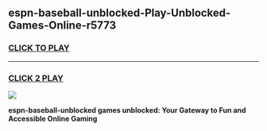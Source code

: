 
## espn-baseball-unblocked-Play-Unblocked-Games-Online-r5773
<h3>
<a href="https://premium76.site?title=espn-baseball-unblocked&ref=25A">CLICK TO PLAY</a></h3>
<hr>

<h3>
<a href="https://premium76.site?title=espn-baseball-unblocked&ref=25A">CLICK 2 PLAY</a>
  
</h3>

<a href="https://premium76.site?title=espn-baseball-unblocked&ref=25A"><img src="https://clearcache.store/games.png"></a>


**espn-baseball-unblocked games unblocked: Your Gateway to Fun and Accessible Online Gaming**
